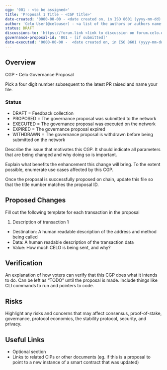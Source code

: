 ```yaml
---
cgp: '001 - <to be assigned>'
title: 'Proposal 1 Title - <CGP title>'
date-created: '0000-00-00 - <date created on, in ISO 8601 (yyyy-mm-dd) format>'
author: 'Celo User(@celouser) - <a list of the authors or authors name(s) and/or username(s), or name(s) and email(s), e.g. (use with the parentheses or triangular brackets): FirstName LastName (@GitHubUsername), FirstName LastName <foo@bar.com>, FirstName (@GitHubUsername) and GitHubUsername (@GitHubUsername)>'
status: DRAFT
discussions-to: 'https://forum.link <link to discussion on forum.celo.org> // Only link not in MD format - https://forum.link NOT [link](https://forum.link)'
governance-proposal-id: '001 - [if submitted]'
date-executed: '0000-00-00 -  <date created on, in ISO 8601 (yyyy-mm-dd) format>'
---
```

<!-- Please view another completed proposal for reference on filling the above section. It is important the type is correct eg Number, String -->


## Overview

CGP - Celo Governance Proposal

Pick a four digit number subsequent to the latest PR raised and name your file.

### Status
- DRAFT = Feedback collection
- PROPOSED = The governance proposal was submitted to the network
- EXECUTED = The governance proposal was executed on the network
- EXPIRED = The governance proposal expired
- WITHDRAWN = The governance proposal is withdrawn before being submitted on the network

Describe the issue that motivates this CGP. It should indicate all parameters that are being changed and why doing so is important.

Explain what benefits the enhancement this change will bring. To the extent possible, enumerate use cases affected by this CGP.

Once the proposal is successfully proposed on chain, update this file so that the title number matches the proposal ID.

## Proposed Changes

Fill out the following template for each transaction in the proposal

1. Description of transaction 1
  - Destination: A human readable description of the address and method being called
  - Data: A human readable description of the transaction data
  - Value: How much CELO is being sent, and why?

## Verification

An explanation of how voters can verify that this CGP does what it intends to do. Can be left as “TODO” until the proposal is made. Include things like CLI commands to run and pointers to code.

## Risks

Highlight any risks and concerns that may affect consensus, proof-of-stake, governance, protocol economics, the stability protocol, security, and privacy.

## Useful Links

* Optional section
* Links to related CIPs or other documents (eg. if this is a proposal to point to a new instance of a smart contract that was updated)

